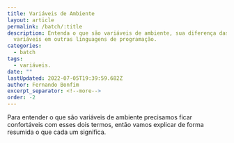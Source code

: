 ```yaml
---
title: Variáveis de Ambiente
layout: article
permalink: /batch/:title
description: Entenda o que são variáveis de ambiente, sua diferença das
  variáveis em outras linguagens de programação.
categories:
  - batch
tags:
  - variáveis.
date: ""
lastUpdated: 2022-07-05T19:39:59.682Z
author: Fernando Bonfim
excerpt_separator: <!--more-->
order: -2
---
```

Para entender o que são variáveis de ambiente precisamos ficar confortáveis com esses dois termos, então vamos explicar de forma resumida o que cada um significa.